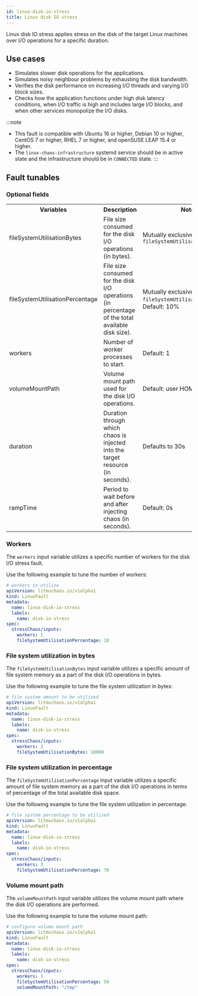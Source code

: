 ```yaml
---
id: linux-disk-io-stress
title: Linux disk IO stress
---
```

Linux disk IO stress applies stress on the disk of the target Linux machines over I/O operations for a specific duration.

## Use cases
- Simulates slower disk operations for the applications.
- Simulates noisy neighbour problems by exhausting the disk bandwidth.
- Verifies the disk performance on increasing I/O threads and varying I/O block sizes.
- Checks how the application functions under high disk latency conditions, when I/O traffic is high and includes large I/O blocks, and when other services monopolize the I/O disks.

:::note
- This fault is compatible with Ubuntu 16 or higher, Debian 10 or higher, CentOS 7 or higher, RHEL 7 or higher, and openSUSE LEAP 15.4 or higher.
- The `linux-chaos-infrastructure` systemd service should be in active state and the infrastructure should be in `CONNECTED` state.
:::

## Fault tunables
<h3>Optional fields</h3>
<table>
  <tr>
    <th> Variables </th>
    <th> Description </th>
    <th> Notes </th>
  </tr>
  <tr>
    <td> fileSystemUtilisationBytes </td>
    <td> File size consumed for the disk I/O operations (in bytes). </td>
    <td> Mutually exclusive to <code>fileSystemUtilisationPercentage</code> </td>
  </tr>
   <tr>
    <td> fileSystemUtilisationPercentage </td>
    <td> File size consumed for the disk I/O operations (in percentage of the total available disk size). </td>
    <td> Mutually exclusive to <code>fileSystemUtilisationBytes</code>. Default: 10% </td>
  </tr>
  <tr>
    <td> workers </td>
    <td> Number of worker processes to start. </td>
    <td> Default: 1 </td>
  </tr>
  <tr>
    <td> volumeMountPath </td>
    <td> Volume mount path used for the disk I/O operations. </td>
    <td> Default: user HOME directory </td>
  </tr>
  <tr>
    <td> duration </td>
    <td> Duration through which chaos is injected into the target resource (in seconds). </td>
    <td> Defaults to 30s </td>
  </tr>
  <tr>
    <td> rampTime </td>
    <td> Period to wait before and after injecting chaos (in seconds). </td>
    <td> Default: 0s </td>
  </tr>
</table>

### Workers

The `workers` input variable utilizes a specific number of workers for the disk I/O stress fault.

Use the following example to tune the number of workers:

[embedmd]:# (./static/manifests/linux-disk-io-stress/workers.yaml yaml)
```yaml
# workers to utilize
apiVersion: litmuchaos.io/v1alpha1
kind: LinuxFault
metadata:
  name: linux-disk-io-stress
  labels:
    name: disk-io-stress
spec:
  stressChaos/inputs:
    workers: 1
    fileSystemUtilisationPercentage: 10
```

### File system utilization in bytes

The `fileSystemUtilisationBytes` input variable utilizes a specific amount of file system memory as a part of the disk I/O operations in bytes.

Use the following example to tune the file system utilization in bytes:

[embedmd]:# (./static/manifests/linux-disk-io-stress/file-system-bytes.yaml yaml)
```yaml
# file system amount to be utilized
apiVersion: litmuchaos.io/v1alpha1
kind: LinuxFault
metadata:
  name: linux-disk-io-stress
  labels:
    name: disk-io-stress
spec:
  stressChaos/inputs:
    workers: 3
    fileSystemUtilisationBytes: 10000
```

### File system utilization in percentage

The `fileSystemUtilisationPercentage` input variable utilizes a specific amount of file system memory as a part of the disk I/O operations in terms of percentage of the total available disk space.

Use the following example to tune the file system utilization in percentage:

[embedmd]:# (./static/manifests/linux-disk-io-stress/file-system-percentage.yaml yaml)
```yaml
# file system percentage to be utilized
apiVersion: litmuchaos.io/v1alpha1
kind: LinuxFault
metadata:
  name: linux-disk-io-stress
  labels:
    name: disk-io-stress
spec:
  stressChaos/inputs:
    workers: 3
    fileSystemUtilisationPercentage: 70
```

### Volume mount path
The `volumeMountPath` input variable utilizes the volume mount path where the disk I/O operations are performed.

Use the following example to tune the volume mount path:

[embedmd]:# (./static/manifests/linux-disk-io-stress/volume-mount-path.yaml yaml)
```yaml
# configure volume mount path
apiVersion: litmuchaos.io/v1alpha1
kind: LinuxFault
metadata:
  name: linux-disk-io-stress
  labels:
    name: disk-io-stress
spec:
  stressChaos/inputs:
    workers: 1
    fileSystemUtilisationPercentage: 50
    volumeMountPath: "/tmp"
```
